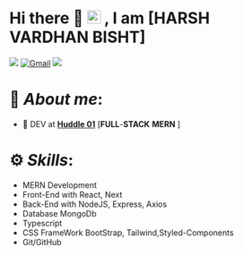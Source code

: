 # **Hi there 👋 <img src="https://github.com/TheDudeThatCode/TheDudeThatCode/blob/master/Assets/Earth.gif" width="24px"> , I am** [HARSH VARDHAN BISHT] 

[<img src="https://img.shields.io/badge/Github-%23eeeeee.svg?&style=for-the-badge&logo=github&logoColor=black">](https://github.com/Anmolnoor)
[<img alt="Gmail" src="https://img.shields.io/badge/Gmail-D14836?style=for-the-badge&logo=gmail&logoColor=white" />](mailto:harshbisht90@gmail.com)
[<img src="https://img.shields.io/badge/linkedin-%230077B5.svg?&style=for-the-badge&logo=linkedin&logoColor=white">](https://www.linkedin.com/in/harsh-vardhan-bisht-9600b0209/)

# 🧍 *About me*:

- 🔭 DEV at **[Huddle 01](https://huddle01.com/)** [**FULL**-**STACK** **MERN** ]

# ⚙️ *Skills*:
- MERN Development 
- Front-End with React, Next 
- Back-End with NodeJS, Express, Axios 
- Database MongoDb
- Typescript
- CSS FrameWork BootStrap, Tailwind,Styled-Components
- Git/GitHub 
